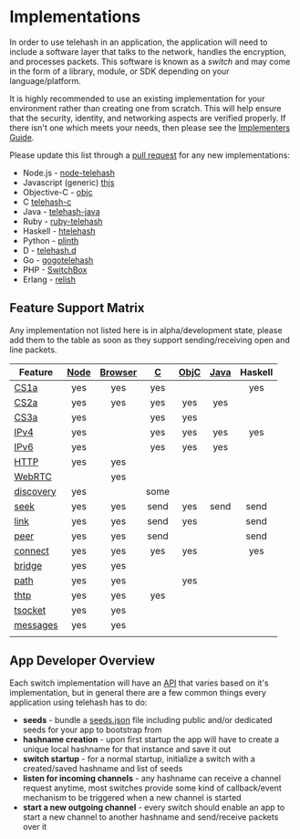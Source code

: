 # Implementations

In order to use telehash in an application, the application will need to include a software layer that talks to the network, handles the encryption, and processes packets.  This software is known as a *switch* and may come in the form of a library, module, or SDK depending on your language/platform.

It is highly recommended to use an existing implementation for your environment rather than creating one from scratch. This will help ensure that the security, identity, and networking aspects are verified properly. If there isn't one which meets your needs, then please see the [Implementers Guide](implementers.md).

Please update this list through a [pull request](https://github.com/telehash/telehash.org) for any new implementations:

* Node.js - [node-telehash][]
* Javascript (generic) [thjs][]
* Objective-C - [objc][]
* C [telehash-c][]
* Java - [telehash-java][]
* Ruby - [ruby-telehash](https://github.com/telehash/ruby-telehash)
* Haskell - [htelehash](https://github.com/alanz/htelehash)
* Python - [plinth](https://github.com/telehash/plinth)
* D - [telehash.d](https://github.com/temas/telehash.d)
* Go - [gogotelehash](https://github.com/telehash/gogotelehash)
* PHP - [SwitchBox](https://github.com/jaytaph/switchbox)
* Erlang - [relish](https://github.com/telehash/relish)

## Feature Support Matrix

Any implementation not listed here is in alpha/development state, please add them to the table as soon as they support sending/receiving open and line packets.

| Feature       | [Node][] | [Browser][] | [C][] | [ObjC][] | [Java][] | Haskell     |
|---------------|:--------:|:-----------:|:-----:|:--------:|:--------:|:-----------:|
| [CS1a][]      |      yes |         yes |   yes |          |          |    yes      |
| [CS2a][]      |      yes |         yes |   yes |      yes |      yes |             |
| [CS3a][]      |      yes |             |   yes |      yes |          |             |
| [IPv4][]      |      yes |             |   yes |      yes |      yes |    yes      |
| [IPv6][]      |      yes |             |   yes |      yes |      yes |             |
| [HTTP][]      |      yes |         yes |       |          |          |             |
| [WebRTC][]    |          |         yes |       |          |          |             |
| [discovery][] |      yes |             |  some |          |          |             |
| [seek][]      |      yes |         yes |  send |      yes |     send |    send     |
| [link][]      |      yes |         yes |  send |      yes |          |    send     |
| [peer][]      |      yes |         yes |  send |          |          |    send     |
| [connect][]   |      yes |         yes |   yes |      yes |          |     yes     |
| [bridge][]    |      yes |         yes |       |          |          |             |
| [path][]      |      yes |         yes |       |      yes |          |             |
| [thtp][]      |      yes |         yes |   yes |          |          |             |
| [tsocket][]   |      yes |         yes |       |          |          |             |
| [messages][]  |      yes |         yes |       |          |          |             |
|               |          |             |       |          |          |             |


## App Developer Overview

Each switch implementation will have an [API](implementers.md#api) that varies based on it's implementation, but in general there are a few common things every application using telehash has to do:

* **seeds** - bundle a [seeds.json](seeds.md) file including public and/or dedicated seeds for your app to bootstrap from
* **hashname creation** - upon first startup the app will have to create a unique local hashname for that instance and save it out
* **switch startup** - for a normal startup, initialize a switch with a created/saved hashname and list of seeds
* **listen for incoming channels** - any hashname can receive a channel request anytime, most switches provide some kind of callback/event mechanism to be triggered when a new channel is started
* **start a new outgoing channel** - every switch should enable an app to start a new channel to another hashname and send/receive packets over it

[node]: https://github.com/telehash/node-telehash
[node-telehash]: https://github.com/telehash/node-telehash
[thjs]: http://github.com/telehash/thjs
[browser]: http://github.com/telehash/thjs
[objc]: https://github.com/telehash/objc
[c]: https://github.com/telehash/telehash-c
[telehash-c]: https://github.com/telehash/telehash-c
[java]: https://github.com/telehash/telehash-java
[telehash-java]: https://github.com/telehash/telehash-java
[cs1a]: cs/1a.md
[cs2a]: cs/2a.md
[cs3a]: cs/3a.md
[ipv4]: network.md
[ipv6]: network.md
[http]: ext/path_http.md
[webrtc]: ext/path_webrtc.md
[discovery]: ext/discovery.md
[seek]: switch.md#seek
[link]: switch.md#link
[peer]: switch.md#peer
[connect]: switch.md#connect
[bridge]: switch.md#bridge
[path]: switch.md#path
[thtp]: ext/thtp.md
[tsocket]: ext/telesocket.md
[messages]: ext/messages.md

